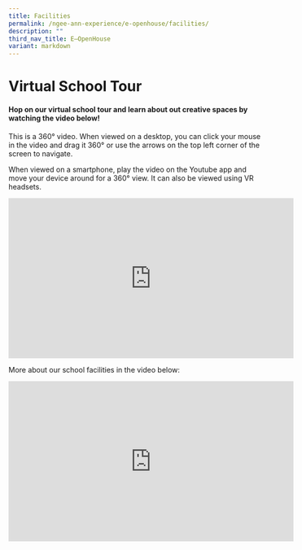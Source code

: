 ```yaml
---
title: Facilities
permalink: /ngee-ann-experience/e-openhouse/facilities/
description: ""
third_nav_title: E–OpenHouse
variant: markdown
---
```

# Virtual School Tour

#### Hop on our virtual school tour and learn about out creative spaces by watching the video below!
  
This is a 360° video. When viewed on a desktop, you can click your mouse in the video and drag it 360° or use the arrows on the top left corner of the screen to navigate.  
  
When viewed on a smartphone, play the video on the Youtube app and move your device around for a 360° view. It can also be viewed using VR headsets.

<iframe width="560" height="315" src="https://www.youtube.com/embed/wy6eCnHWuCk" title="YouTube video player" frameborder="0" allow="accelerometer; autoplay; clipboard-write; encrypted-media; gyroscope; picture-in-picture; web-share" allowfullscreen=""></iframe>

More about our school facilities in the video below:

<iframe width="560" height="315" src="https://www.youtube.com/embed/C3OHMytLNQA?si=CS-Q_Kd47HKenlNv" title="YouTube video player" frameborder="0" allow="accelerometer; autoplay; clipboard-write; encrypted-media; gyroscope; picture-in-picture; web-share" allowfullscreen=""></iframe>
